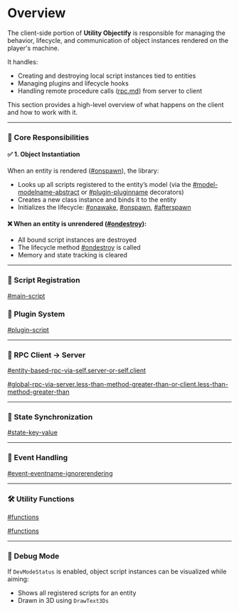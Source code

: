 # Overview

The client-side portion of **Utility Objectify** is responsible for managing the behavior, lifecycle, and communication of object instances rendered on the player's machine.

It handles:

* Creating and destroying local script instances tied to entities
* Managing plugins and lifecycle hooks
* Handling remote procedure calls ([rpc.md](../shared/rpc.md "mention")) from server to client

This section provides a high-level overview of what happens on the client and how to work with it.

***

### 🧠 Core Responsibilities

#### ✅ 1. Object Instantiation

When an entity is rendered ([#onspawn](../shared/hooks.md#onspawn "mention")), the library:

* Looks up all scripts registered to the entity’s model (via the [#model-modelname-abstract](../shared/decorators.md#model-modelname-abstract "mention") or [#plugin-pluginname](../shared/decorators.md#plugin-pluginname "mention") decorators)
* Creates a new class instance and binds it to the entity
* Initializes the lifecycle: [#onawake](../shared/hooks.md#onawake "mention"), [#onspawn](../shared/hooks.md#onspawn "mention"), [#afterspawn](../shared/hooks.md#afterspawn "mention")

#### ❌ When an entity is unrendered ([#ondestroy](../shared/hooks.md#ondestroy "mention")):

* All bound script instances are destroyed
* The lifecycle method [#ondestroy](../shared/hooks.md#ondestroy "mention") is called
* Memory and state tracking is cleared

***

### 🔧 Script Registration

[#main-script](../shared/type-of-scripts.md#main-script "mention")

### 🧩 Plugin System

[#plugin-script](../shared/type-of-scripts.md#plugin-script "mention")

***

### 📡 RPC Client → Server

[#entity-based-rpc-via-self.server-or-self.client](../shared/rpc.md#entity-based-rpc-via-self.server-or-self.client "mention")

[#global-rpc-via-server.less-than-method-greater-than-or-client.less-than-method-greater-than](../shared/rpc.md#global-rpc-via-server.less-than-method-greater-than-or-client.less-than-method-greater-than "mention")

***

### 🔄 State Synchronization

[#state-key-value](../shared/decorators.md#state-key-value "mention")

***

### 📣 Event Handling

[#event-eventname-ignorerendering](../shared/decorators.md#event-eventname-ignorerendering "mention")

***

### 🛠 Utility Functions

[#functions](framework.md#functions "mention")

[#functions](object-management.md#functions "mention")

***

### 🧪 Debug Mode

If `DevModeStatus` is enabled, object script instances can be visualized while aiming:

* Shows all registered scripts for an entity
* Drawn in 3D using `DrawText3Ds`
